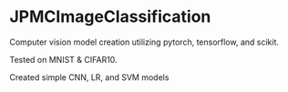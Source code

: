# JPMCImageClassification

Computer vision model creation utilizing pytorch, tensorflow, and scikit. 

Tested on MNIST & CIFAR10. 

Created simple CNN, LR, and SVM models
